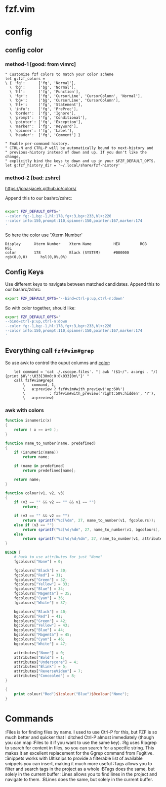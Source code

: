 fzf.vim
===

# config

## config color

### method-1 [good: from vimrc]

    " Customize fzf colors to match your color scheme
    let g:fzf_colors =
    \ { 'fg':      ['fg', 'Normal'],
      \ 'bg':      ['bg', 'Normal'],
      \ 'hl':      ['fg', 'Function'],
      \ 'fg+':     ['fg', 'CursorLine', 'CursorColumn', 'Normal'],
      \ 'bg+':     ['bg', 'CursorLine', 'CursorColumn'],
      \ 'hl+':     ['fg', 'Statement'],
      \ 'info':    ['fg', 'PreProc'],
      \ 'border':  ['fg', 'Ignore'],
      \ 'prompt':  ['fg', 'Conditional'],
      \ 'pointer': ['fg', 'Exception'],
      \ 'marker':  ['fg', 'Keyword'],
      \ 'spinner': ['fg', 'Label'],
      \ 'header':  ['fg', 'Comment'] }

    " Enable per-command history.
    " CTRL-N and CTRL-P will be automatically bound to next-history and
    " previous-history instead of down and up. If you don't like the change,
    " explicitly bind the keys to down and up in your $FZF_DEFAULT_OPTS.
    let g:fzf_history_dir = '~/.local/share/fzf-history'

### method-2 [bad: zshrc]

https://jonasjacek.github.io/colors/

Append this to our bashrc/zshrc:

```bash

export FZF_DEFAULT_OPTS='
--color fg:-1,bg:-1,hl:178,fg+:3,bg+:233,hl+:220
--color info:150,prompt:110,spinner:150,pointer:167,marker:174
'
```

So here the color use 'Xterm Number'

```vim
Display 	 Xterm Number 	 Xterm Name     	 HEX     	 RGB        	 HSL
color   	 178          	 Black (SYSTEM) 	 #000000 	 rgb(0,0,0) 	 hsl(0,0%,0%)
```

## Config Keys

Use different keys to navigate between matched candidates.
Append this to our bashrc/zshrc:

```bash
export FZF_DEFAULT_OPTS='--bind=ctrl-p:up,ctrl-n:down'
```

So with color together, should like:


```bash
export FZF_DEFAULT_OPTS='
--bind=ctrl-p:up,ctrl-n:down
--color fg:-1,bg:-1,hl:178,fg+:3,bg+:233,hl+:220
--color info:150,prompt:110,spinner:150,pointer:167,marker:174
'
```

## Everything call `fzf#vim#grep`

So use awk to control the ouput columns and [color](https://stackoverflow.com/questions/14482101/awk-adding-color-code-to-text/47873421):

```vim
	let command = 'cat ./.cscope.files'. "| awk '($1~/". a:args . "/) {print $0\":\033[30m0:0:0\033[0m\"}' "
	call fzf#vim#grep(
		\   command, 1,
		\   a:preview ? fzf#vim#with_preview('up:60%')
		\           : fzf#vim#with_preview('right:50%:hidden', '?'),
		\   a:preview)
```

### awk with colors

```awk
function isnumeric(x)
{
    return ( x == x+0 );
}

function name_to_number(name, predefined)
{
    if (isnumeric(name))
        return name;

    if (name in predefined)
        return predefined[name];

    return name;
}

function colour(v1, v2, v3)
{
    if (v3 == "" && v2 == "" && v1 == "")
        return;

    if (v3 == "" && v2 == "")
        return sprintf("%c[%dm", 27, name_to_number(v1, fgcolours));
    else if (v3 == "")
        return sprintf("%c[%d;%dm", 27, name_to_number(v1, bgcolours), name_to_number(v2, fgcolours));
    else
        return sprintf("%c[%d;%d;%dm", 27, name_to_number(v1, attributes), name_to_number(v2, bgcolours), name_to_number(v3, fgcolours));
}

BEGIN {
    # hack to use attributes for just "None"
    fgcolours["None"] = 0;

    fgcolours["Black"] = 30;
    fgcolours["Red"] = 31;
    fgcolours["Green"] = 32;
    fgcolours["Yellow"] = 33;
    fgcolours["Blue"] = 34;
    fgcolours["Magenta"] = 35;
    fgcolours["Cyan"] = 36;
    fgcolours["White"] = 37;

    bgcolours["Black"] = 40;
    bgcolours["Red"] = 41;
    bgcolours["Green"] = 42;
    bgcolours["Yellow"] = 43;
    bgcolours["Blue"] = 44;
    bgcolours["Magenta"] = 45;
    bgcolours["Cyan"] = 46;
    bgcolours["White"] = 47;

    attributes["None"] = 0;
    attributes["Bold"] = 1;
    attributes["Underscore"] = 4;
    attributes["Blink"] = 5;
    attributes["ReverseVideo"] = 7;
    attributes["Concealed"] = 8;
}

{
    print colour("Red")$1colour("Blue")$0colour("None");
}
```

# Commands

:Files      is for finding files by name. I used to use Ctrl-P for this, but FZF is so much better and quicker that I ditched Ctrl-P almost immediately (though you can map :Files to it if you want to use the same key).
:Rg         uses Ripgrep to search for content in files, so you can search for a specific string. This makes it an excellent replacement for the Ggrep command from Fugitive.
:Snippets   works with Ultisnips to provide a filterable list of available snippets you can insert, making it much more useful
:Tags       allows you to filter and search tags in the project as a whole
:BTags      does the same, but solely in the current buffer
:Lines      allows you to find lines in the project and navigate to them.
:BLines     does the same, but solely in the current buffer.

